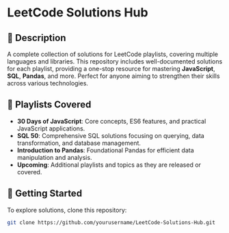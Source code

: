 # LeetCode Solutions Hub

## 📌 Description
A complete collection of solutions for LeetCode playlists, covering multiple languages and libraries. This repository includes well-documented solutions for each playlist, providing a one-stop resource for mastering **JavaScript**, **SQL**, **Pandas**, and more. Perfect for anyone aiming to strengthen their skills across various technologies.

## 📝 Playlists Covered
- **30 Days of JavaScript**: Core concepts, ES6 features, and practical JavaScript applications.
- **SQL 50**: Comprehensive SQL solutions focusing on querying, data transformation, and database management.
- **Introduction to Pandas**: Foundational Pandas for efficient data manipulation and analysis.
- **Upcoming**: Additional playlists and topics as they are released or covered.

## 🚀 Getting Started
To explore solutions, clone this repository:

```bash
git clone https://github.com/yourusername/LeetCode-Solutions-Hub.git
```

